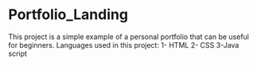 # Portfolio_Landing
This project is a simple example of a personal portfolio that can be useful for beginners.
Languages used in this project:
1- HTML
2- CSS
3-Java script
